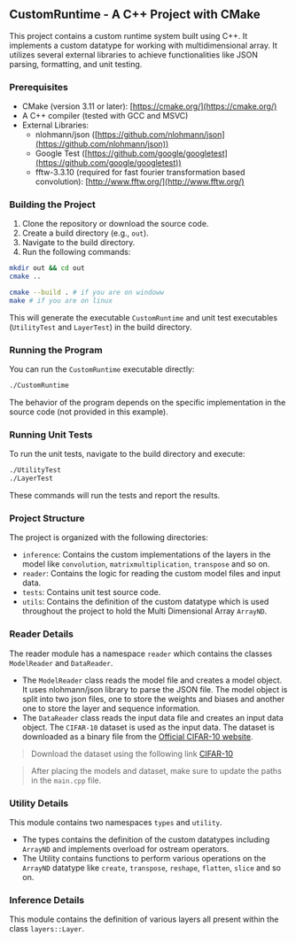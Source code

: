 ## CustomRuntime - A C++ Project with CMake

This project contains a custom runtime system built using C++. It implements a custom datatype for working with multidimensional array. It utilizes several external libraries to achieve functionalities like JSON parsing, formatting, and unit testing.

### Prerequisites

- CMake (version 3.11 or later): [https://cmake.org/](https://cmake.org/)
- A C++ compiler (tested with GCC and MSVC)
- External Libraries:
  - nlohmann/json ([https://github.com/nlohmann/json](https://github.com/nlohmann/json))
  - Google Test ([https://github.com/google/googletest](https://github.com/google/googletest))
  - fftw-3.3.10 (required for fast fourier transformation based convolution): [http://www.fftw.org/](http://www.fftw.org/)

### Building the Project

1. Clone the repository or download the source code.
2. Create a build directory (e.g., `out`).
3. Navigate to the build directory.
4. Run the following commands:

```bash
mkdir out && cd out
cmake ..

cmake --build . # if you are on windoww
make # if you are on linux
```

This will generate the executable `CustomRuntime` and unit test executables (`UtilityTest` and `LayerTest`) in the build directory.

### Running the Program

You can run the `CustomRuntime` executable directly:

```bash
./CustomRuntime
```

The behavior of the program depends on the specific implementation in the source code (not provided in this example).

### Running Unit Tests

To run the unit tests, navigate to the build directory and execute:

```bash
./UtilityTest
./LayerTest
```

These commands will run the tests and report the results.

### Project Structure

The project is organized with the following directories:

- `inference`: Contains the custom implementations of the layers in the model like `convolution`, `matrixmultiplication`, `transpose` and so on.
- `reader`: Contains the logic for reading the custom model files and input data.
- `tests`: Contains unit test source code.
- `utils`: Contains the definition of the custom datatype which is used throughout the project to hold the Multi Dimensional Array `ArrayND`.

### Reader Details

The reader module has a namespace `reader` which contains the classes `ModelReader` and `DataReader`.

- The `ModelReader` class reads the model file and creates a model object. It uses nlohmann/json library to parse the JSON file. The model object is split into two json files, one to store the weights and biases and another one to store the layer and sequence information.
- The `DataReader` class reads the input data file and creates an input data object. The `CIFAR-10` dataset is used as the input data. The dataset is downloaded as a binary file from the [Official CIFAR-10 website](https://www.cs.toronto.edu/~kriz/cifar.html).

> Download the dataset using the following link [CIFAR-10](https://www.cs.toronto.edu/~kriz/cifar-10-binary.tar.gz)

> After placing the models and dataset, make sure to update the paths in the `main.cpp` file.

### Utility Details

This module contains two namespaces `types` and `utility`.

- The types contains the definition of the custom datatypes including `ArrayND` and implements overload for ostream operators.
- The Utility contains functions to perform various operations on the `ArrayND` datatype like `create`, `transpose`, `reshape`, `flatten`, `slice` and so on.

### Inference Details

This module contains the definition of various layers all present within the class `layers::Layer`.
